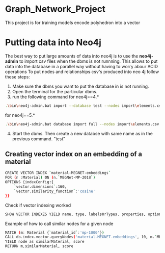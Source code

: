 # Graph_Network_Project
This project is for training models encode polyhedron into a vector




# Putting data into Neo4j

The best way to put large amounts of data into neo4j is to use the **neo4j-admin** to import csv files when the dbms is not runnning. This allows to put data into the database in a parallel way without having to worry abour ACID operations
To put nodes and relationships csv's produced into neo 4j follow these steps:

1. Make sure the dbms you want to put the database in is not running.
2. Open the terminal for the particular dbms.
3. run the following command
for neo4j==4.*
```bash
.\bin\neo4j-admin.bat import --database test --nodes import\elements.csv --relationships import\Element_Element.csv
```

for neo4j==5.*
```bash
.\bin\neo4j-admin.bat database import full --nodes import\elements.csv --relationships import\Element_Element.csv --overwrite-destination test
```
4. Start the dbms. Then create a new databse with same name as in the previous command. "test"


## Creating vector index on an embedding of a material 

```bash
CREATE VECTOR INDEX `material-MEGNET-embeddings`
FOR (n :Material) ON (n.`MEGNet-MP-2018`) 
OPTIONS {indexConfig:{
    `vector.dimensions`:160,
    `vector.similarity_function`:'cosine'
}}
```

Check if vector indexing worked

```bash
SHOW VECTOR INDEXES YIELD name, type, labelsOrTypes, properties, options
```

Example of how to call similar nodes for a given node

```bash
MATCH (m: Material {`material_id`:'mp-1000'})
CALL db.index.vector.queryNodes('material-MEGNET-embeddings', 10, m.`MEGNet-MP-2018`)
YIELD node as similarMaterial, score
RETURN m,similarMaterial, score
```